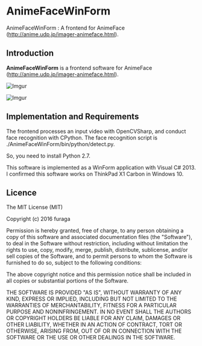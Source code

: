 ﻿AnimeFaceWinForm
====================

AnimeFaceWinForm : A frontend for AnimeFace (http://anime.udp.jp/imager-animeface.html).

Introduction
--------------------

**AnimeFaceWinForm** is a frontend software for AnimeFace (http://anime.udp.jp/imager-animeface.html).

![Imgur](http://i.imgur.com/N8IzUC9.png)

![Imgur](http://i.imgur.com/VEAz2QD.png)

Implementation and Requirements
--------------------

The frontend processes an input video with OpenCVSharp, 
and conduct face recognition with CPython.
The face recognition script is ./AnimeFaceWinForm/bin/python/detect.py.

So, you need to install Python 2.7.

This software is implemented as a WinForm application with Visual C# 2013.
I confirmed this software works on ThinkPad X1 Carbon in Windows 10.


Licence
--------------------

The MIT License (MIT)

Copyright (c) 2016 furaga

Permission is hereby granted, free of charge, to any person obtaining a copy of this software and associated documentation files (the "Software"), to deal in the Software without restriction, including without limitation the rights to use, copy, modify, merge, publish, distribute, sublicense, and/or sell copies of the Software, and to permit persons to whom the Software is furnished to do so, subject to the following conditions:

The above copyright notice and this permission notice shall be included in all copies or substantial portions of the Software.

THE SOFTWARE IS PROVIDED "AS IS", WITHOUT WARRANTY OF ANY KIND, EXPRESS OR IMPLIED, INCLUDING BUT NOT LIMITED TO THE WARRANTIES OF MERCHANTABILITY, FITNESS FOR A PARTICULAR PURPOSE AND NONINFRINGEMENT. IN NO EVENT SHALL THE AUTHORS OR COPYRIGHT HOLDERS BE LIABLE FOR ANY CLAIM, DAMAGES OR OTHER LIABILITY, WHETHER IN AN ACTION OF CONTRACT, TORT OR OTHERWISE, ARISING FROM, OUT OF OR IN CONNECTION WITH THE SOFTWARE OR THE USE OR OTHER DEALINGS IN THE SOFTWARE.